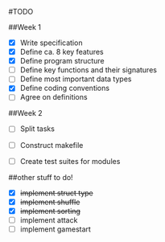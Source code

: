 #TODO

##Week 1
- [x] Write specification
- [x] Define ca. 8 key features
- [x] Define program structure
- [ ] Define key functions and their signatures
- [ ] Define most important data types
- [x] Define coding conventions
- [ ] Agree on definitions

##Week 2
- [ ] Split tasks
- [ ] Construct makefile
- [ ] Create test suites for modules


##other stuff to do!

- [x] ~~implement struct type~~
- [x] ~~implement shuffle~~
- [x] ~~implement sorting~~
- [ ] implement attack
- [ ] implement gamestart 
